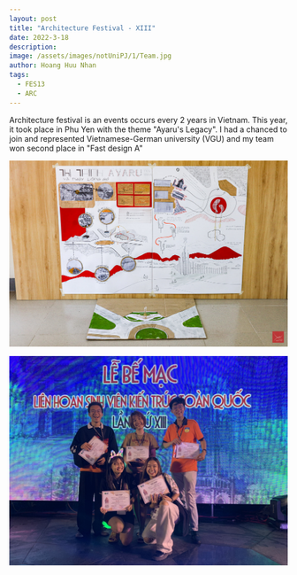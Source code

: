 ```yaml
---
layout: post
title: "Architecture Festival - XIII"
date: 2022-3-18
description: 
image: /assets/images/notUniPJ/1/Team.jpg
author: Hoang Huu Nhan
tags: 
  - FES13
  - ARC
---
```

Architecture festival is an events occurs every 2 years in Vietnam. This year, it took place in Phu Yen with the theme "Ayaru's Legacy". I had a chanced to join and represented Vietnamese-German university (VGU) and my team won second place in "Fast design A"

![Placeholder](/assets/images/FES13/Product.jpg)

![Placeholder](/assets/images/FES13/Image1.jpg)